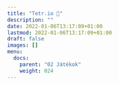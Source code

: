 ```yaml
---
title: "Tetr.io 🚧"
description: ""
date: 2022-01-06T13:17:09+01:00
lastmod: 2022-01-06T13:17:09+01:00
draft: false
images: []
menu:
  docs:
    parent: "02 Játékok"
    weight: 024
---
```

